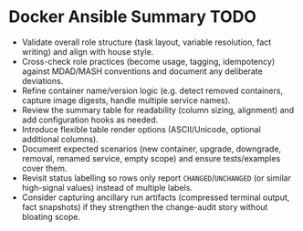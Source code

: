 # Docker Ansible Summary TODO

- Validate overall role structure (task layout, variable resolution, fact writing) and align with house style.
- Cross-check role practices (become usage, tagging, idempotency) against MDAD/MASH conventions and document any deliberate deviations.
- Refine container name/version logic (e.g. detect removed containers, capture image digests, handle multiple service names).
- Review the summary table for readability (column sizing, alignment) and add configuration hooks as needed.
- Introduce flexible table render options (ASCII/Unicode, optional additional columns).
- Document expected scenarios (new container, upgrade, downgrade, removal, renamed service, empty scope) and ensure tests/examples cover them.
- Revisit status labelling so rows only report `CHANGED`/`UNCHANGED` (or similar high-signal values) instead of multiple labels.
- Consider capturing ancillary run artifacts (compressed terminal output, fact snapshots) if they strengthen the change-audit story without bloating scope.

